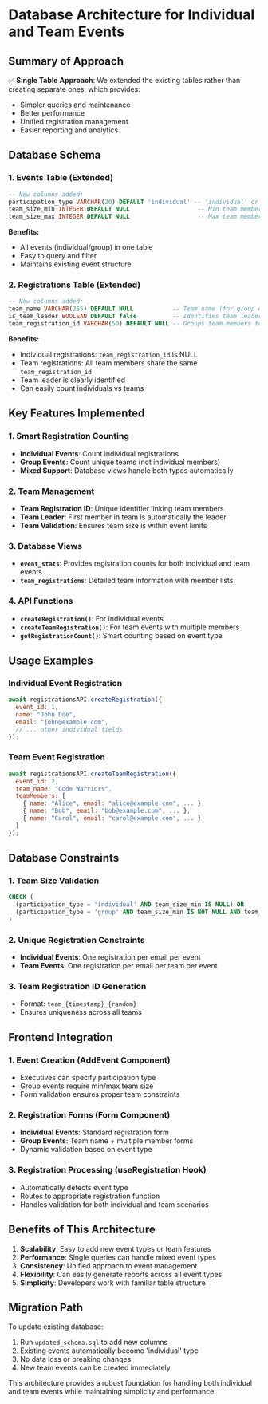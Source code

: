 # Database Architecture for Individual and Team Events

## Summary of Approach

✅ **Single Table Approach**: We extended the existing tables rather than creating separate ones, which provides:
- Simpler queries and maintenance
- Better performance
- Unified registration management
- Easier reporting and analytics

## Database Schema

### 1. Events Table (Extended)
```sql
-- New columns added:
participation_type VARCHAR(20) DEFAULT 'individual' -- 'individual' or 'group'
team_size_min INTEGER DEFAULT NULL                   -- Min team members (for group events)
team_size_max INTEGER DEFAULT NULL                   -- Max team members (for group events)
```

**Benefits:**
- All events (individual/group) in one table
- Easy to query and filter
- Maintains existing event structure

### 2. Registrations Table (Extended)
```sql
-- New columns added:
team_name VARCHAR(255) DEFAULT NULL           -- Team name (for group events)
is_team_leader BOOLEAN DEFAULT false          -- Identifies team leader
team_registration_id VARCHAR(50) DEFAULT NULL -- Groups team members together
```

**Benefits:**
- Individual registrations: `team_registration_id` is NULL
- Team registrations: All team members share the same `team_registration_id`
- Team leader is clearly identified
- Can easily count individuals vs teams

## Key Features Implemented

### 1. Smart Registration Counting
- **Individual Events**: Count individual registrations
- **Group Events**: Count unique teams (not individual members)
- **Mixed Support**: Database views handle both types automatically

### 2. Team Management
- **Team Registration ID**: Unique identifier linking team members
- **Team Leader**: First member in team is automatically the leader
- **Team Validation**: Ensures team size is within event limits

### 3. Database Views
- **`event_stats`**: Provides registration counts for both individual and team events
- **`team_registrations`**: Detailed team information with member lists

### 4. API Functions
- **`createRegistration()`**: For individual events
- **`createTeamRegistration()`**: For team events with multiple members
- **`getRegistrationCount()`**: Smart counting based on event type

## Usage Examples

### Individual Event Registration
```javascript
await registrationsAPI.createRegistration({
  event_id: 1,
  name: "John Doe",
  email: "john@example.com",
  // ... other individual fields
});
```

### Team Event Registration
```javascript
await registrationsAPI.createTeamRegistration({
  event_id: 2,
  team_name: "Code Warriors",
  teamMembers: [
    { name: "Alice", email: "alice@example.com", ... },
    { name: "Bob", email: "bob@example.com", ... },
    { name: "Carol", email: "carol@example.com", ... }
  ]
});
```

## Database Constraints

### 1. Team Size Validation
```sql
CHECK (
  (participation_type = 'individual' AND team_size_min IS NULL) OR
  (participation_type = 'group' AND team_size_min IS NOT NULL AND team_size_min <= team_size_max)
)
```

### 2. Unique Registration Constraints
- **Individual Events**: One registration per email per event
- **Team Events**: One registration per email per team per event

### 3. Team Registration ID Generation
- Format: `team_{timestamp}_{random}`
- Ensures uniqueness across all teams

## Frontend Integration

### 1. Event Creation (AddEvent Component)
- Executives can specify participation type
- Group events require min/max team size
- Form validation ensures proper team constraints

### 2. Registration Forms (Form Component)
- **Individual Events**: Standard registration form
- **Group Events**: Team name + multiple member forms
- Dynamic validation based on event type

### 3. Registration Processing (useRegistration Hook)
- Automatically detects event type
- Routes to appropriate registration function
- Handles validation for both individual and team scenarios

## Benefits of This Architecture

1. **Scalability**: Easy to add new event types or team features
2. **Performance**: Single queries can handle mixed event types
3. **Consistency**: Unified approach to event management
4. **Flexibility**: Can easily generate reports across all event types
5. **Simplicity**: Developers work with familiar table structure

## Migration Path

To update existing database:
1. Run `updated_schema.sql` to add new columns
2. Existing events automatically become 'individual' type
3. No data loss or breaking changes
4. New team events can be created immediately

This architecture provides a robust foundation for handling both individual and team events while maintaining simplicity and performance.
